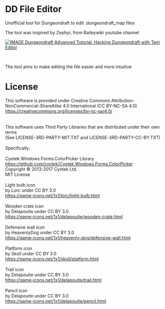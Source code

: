 # DD File Editor

Unofficial tool for Dungeondraft to edit .dungeondraft_map files<br>

The tool was inspired by Zephyr, from Baileywiki youtube channel


[![IMAGE Dungeondraft Advanced Tutorial: Hacking Dungeondraft with Text Editor](https://img.youtube.com/vi/JAGKi0A7DJI/0.jpg)](https://www.youtube.com/watch?v=JAGKi0A7DJI)

<br>

The tool aims to make editing the file easier and more intuitive

# License


This software is provided under Creative Commons Attribution-NonCommercial-ShareAlike 4.0 International (CC BY-NC-SA 4.0) <br>
https://creativecommons.org/licenses/by-nc-sa/4.0/<br>
<br>
<br>
This software uses Third Party Libraries that are distributed under their own terms<br>
(See LICENSE-3RD-PARTY-MIT.TXT and LICENSE-3RD-PARTY-CC-BY.TXT)<br>
<br>
Specifically:<br>
<br>
Cyotek.Windows.Forms.ColorPicker Library<br>
https://github.com/cyotek/Cyotek.Windows.Forms.ColorPicker<br>
Copyright © 2013-2017 Cyotek Ltd.<br>
MIT License<br>
<br>
Light bulb icon<br>
by Lorc under CC BY 3.0<br>
https://game-icons.net/1x1/lorc/light-bulb.html<br>
<br>
Wooden crate icon<br>
by Delapouite under CC BY 3.0<br>
https://game-icons.net/1x1/delapouite/wooden-crate.html<br>
<br>
Defensive wall icon<br>
by HeavenlyDog under CC BY 3.0<br>
https://game-icons.net/1x1/heavenly-dog/defensive-wall.html<br>
<br>
Platform icon<br>
by Skoll under CC BY 3.0<br>
https://game-icons.net/1x1/skoll/platform.html<br>
<br>
Trail icon<br>
by Delapouite under CC BY 3.0<br>
https://game-icons.net/1x1/delapouite/trail.html<br>
<br>
Pencil icon<br>
by Delapouite under CC BY 3.0<br>
https://game-icons.net/1x1/delapouite/pencil.html<br>